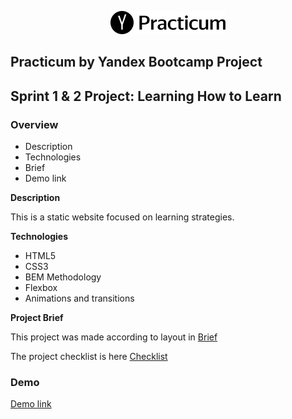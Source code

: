 <p align="center">
  <img src="./images/logo.png">
</p>

## Practicum by Yandex Bootcamp Project

## Sprint 1 & 2 Project: Learning How to Learn


### Overview

* Description
* Technologies
* Brief
* Demo link

**Description**

This is a static website focused on learning strategies.

**Technologies**

* HTML5
* CSS3
* BEM Methodology
* Flexbox
* Animations and transitions

**Project Brief** 

This project was made according to layout in [Brief](https://drive.google.com/file/d/17f9gI5jEQaGpINaBOWsND_k_CeXZvuDX/view?usp=sharing)

The project checklist is here [Checklist](https://drive.google.com/file/d/1TDjvYXmyEV7BQJR9Mwhog6xQGLT7Sljq/view?usp=sharing)

### Demo
[Demo link](https://crissycodesstuff.github.io/Learning-How-to-Learn-1-and-2/)
